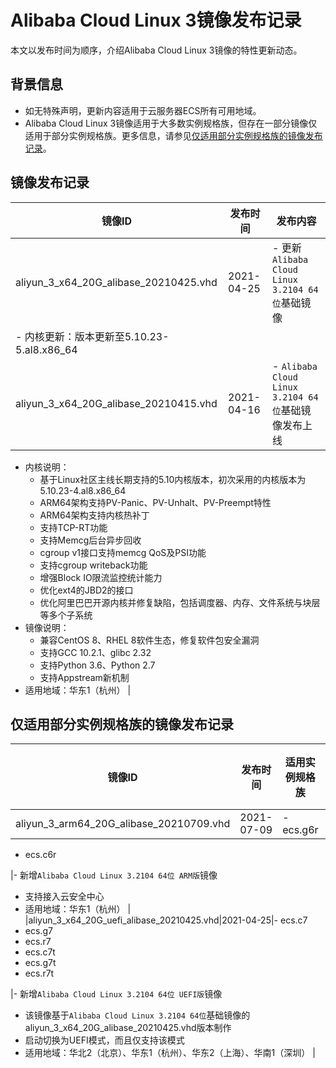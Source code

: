 # Alibaba Cloud Linux 3镜像发布记录

本文以发布时间为顺序，介绍Alibaba Cloud Linux 3镜像的特性更新动态。

## 背景信息

-   如无特殊声明，更新内容适用于云服务器ECS所有可用地域。
-   Alibaba Cloud Linux 3镜像适用于大多数实例规格族，但存在一部分镜像仅适用于部分实例规格族。更多信息，请参见[仅适用部分实例规格族的镜像发布记录](#section_gb2_fnv_vbn)。

## 镜像发布记录

|镜像ID|发布时间|发布内容|
|----|----|----|
|aliyun\_3\_x64\_20G\_alibase\_20210425.vhd|2021-04-25|-   更新`Alibaba Cloud Linux 3.2104 64位`基础镜像
-   内核更新：版本更新至5.10.23-5.al8.x86\_64 |
|aliyun\_3\_x64\_20G\_alibase\_20210415.vhd|2021-04-16|-   `Alibaba Cloud Linux 3.2104 64位`基础镜像发布上线
-   内核说明：
    -   基于Linux社区主线长期支持的5.10内核版本，初次采用的内核版本为5.10.23-4.al8.x86\_64
    -   ARM64架构支持PV-Panic、PV-Unhalt、PV-Preempt特性
    -   ARM64架构支持内核热补丁
    -   支持TCP-RT功能
    -   支持Memcg后台异步回收
    -   cgroup v1接口支持memcg QoS及PSI功能
    -   支持cgroup writeback功能
    -   增强Block IO限流监控统计能力
    -   优化ext4的JBD2的接口
    -   优化阿里巴巴开源内核并修复缺陷，包括调度器、内存、文件系统与块层等多个子系统
-   镜像说明：
    -   兼容CentOS 8、RHEL 8软件生态，修复软件包安全漏洞
    -   支持GCC 10.2.1、glibc 2.32
    -   支持Python 3.6、Python 2.7
    -   支持Appstream新机制
-   适用地域：华东1（杭州） |

## 仅适用部分实例规格族的镜像发布记录

|镜像ID|发布时间|适用实例规格族|发布内容|
|----|----|-------|----|
|aliyun\_3\_arm64\_20G\_alibase\_20210709.vhd|2021-07-09|-   ecs.g6r
-   ecs.c6r

|-   新增`Alibaba Cloud Linux 3.2104 64位 ARM版`镜像
-   支持接入云安全中心
-   适用地域：华东1（杭州） |
|aliyun\_3\_x64\_20G\_uefi\_alibase\_20210425.vhd|2021-04-25|-   ecs.c7
-   ecs.g7
-   ecs.r7
-   ecs.c7t
-   ecs.g7t
-   ecs.r7t

|-   新增`Alibaba Cloud Linux 3.2104 64位 UEFI版`镜像
-   该镜像基于`Alibaba Cloud Linux 3.2104 64位`基础镜像的aliyun\_3\_x64\_20G\_alibase\_20210425.vhd版本制作
-   启动切换为UEFI模式，而且仅支持该模式
-   适用地域：华北2（北京）、华东1（杭州）、华东2（上海）、华南1（深圳） |

